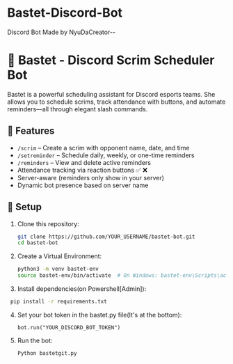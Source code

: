# Bastet-Discord-Bot
 Discord Bot Made by NyuDaCreator--
# 🐾 Bastet - Discord Scrim Scheduler Bot

Bastet is a powerful scheduling assistant for Discord esports teams. She allows you to schedule scrims, track attendance with buttons, and automate reminders—all through elegant slash commands.

## 🔧 Features

- `/scrim` – Create a scrim with opponent name, date, and time
- `/setreminder` – Schedule daily, weekly, or one-time reminders
- `/reminders` – View and delete active reminders
- Attendance tracking via reaction buttons ✅ ❌
- Server-aware (reminders only show in your server)
- Dynamic bot presence based on server name

## 🚀 Setup

1. Clone this repository:
   ```bash
   git clone https://github.com/YOUR_USERNAME/bastet-bot.git
   cd bastet-bot
2. Create a Virtual Environment:
    ```bash
    python3 -m venv bastet-env
    source bastet-env/bin/activate  # On Windows: bastet-env\Scripts\activate

3. Install dependencies(on Powershell[Admin]):
  ```Bash
   pip install -r requirements.txt
```
4. Set your bot token in the bastet.py file(It's at the bottom):
   ```
   bot.run("YOUR_DISCORD_BOT_TOKEN")
6. Run the bot:
   ```
   Python bastetgit.py
